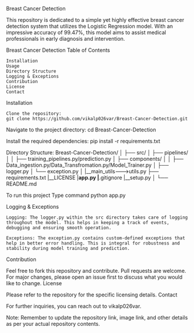 Breast Cancer Detection

This repository is dedicated to a simple yet highly effective breast cancer detection system that utilizes the Logistic Regression model. With an impressive accuracy of 99.47%, this model aims to assist medical professionals in early diagnosis and intervention.

Breast Cancer Detection
Table of Contents

    Installation
    Usage
    Directory Structure
    Logging & Exceptions
    Contribution
    License
    Contact

Installation

    Clone the repository:
    git clone https://github.com/vikalp026var/Breast-Cancer-Detection.git



Navigate to the project directory:
cd Breast-Cancer-Detection



Install the required dependencies:
pip install -r requirements.txt


Directory Structure:
Breast-Cancer-Detection/
│
├── src/
│   ├── pipelines/
│   │   ├── training_pipelines.py/prediction.py
│   ├── components/
│   │   ├── Data_ingestion.py/Data_Transfromation.py/Model_Trainer.py
│   ├── logger.py
│   └── exception.py
│   |__main_utils--->utils.py
├── requirements.txt
|__LICENSE
|__app.py
|__.gitignore
|__setup.py
│
└── README.md

To run this project Type command python app.py

Logging & Exceptions

    Logging: The logger.py within the src directory takes care of logging throughout the model. This helps in keeping a track of events, debugging and ensuring smooth operation.

    Exceptions: The exception.py contains custom-defined exceptions that help in better error handling. This is integral for robustness and stability during model training and prediction.

Contribution

Feel free to fork this repository and contribute. Pull requests are welcome. For major changes, please open an issue first to discuss what you would like to change.
License

Please refer to the repository for the specific licensing details.
Contact

For further inquiries, you can reach out to vikalp026var.

Note: Remember to update the repository link, image link, and other details as per your actual repository contents.